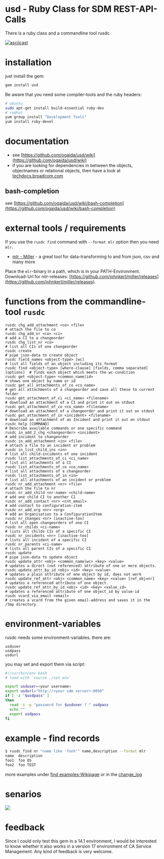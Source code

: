 
# usd - Ruby Class for SDM REST-API-Calls

There is a ruby class and a commandline tool rusdc.

[![asciicast](https://asciinema.org/a/7zw3RLpikFluqX9XJMxCpMEmS.svg)](https://asciinema.org/a/7zw3RLpikFluqX9XJMxCpMEmS)

# installation

just install the gem:

```bash
gem install usd
```

Be aware that you need some compiler-tools and the ruby headers:

```bash
# ubuntu
sudo apt-get install build-essential ruby-dev
# redhat
yum group install "Development Tools"
yum install ruby-devel
```

# documentation

- see [https://github.com/ogaida/usd/wiki](https://github.com/ogaida/usd/wiki)
- if you are looking for dependencies in between the objects, objectnames or relational objects, then have a look at [techdocs.broadcom.com](https://techdocs.broadcom.com/content/broadcom/techdocs/us/en/ca-enterprise-software/business-management/ca-service-management/14-1/reference/ca-service-desk-manager-reference-commands/objects-and-attributes.html)

## bash-completion

see [https://github.com/ogaida/usd/wiki/bash-completion](https://github.com/ogaida/usd/wiki/bash-completion)

# external tools / requirements

If you use the `rusdc find` command with `--format mlr` option then you need `mlr`.

- [mlr - Miller](http://johnkerl.org/miller/doc/index.html) - a great tool for data-transforming to and from json, csv and many more

Place the `mlr`-binary in a path, which is in your PATH-Environment. Download-Url for mlr-releases: [https://github.com/johnkerl/miller/releases](https://github.com/johnkerl/miller/releases).

# functions from the commandline-tool `rusdc`

```
rusdc chg_add_attachment <co> <file>                                         # attach the file to co
rusdc chg_add_nr <co> <ci>                                                   # add a CI to a changeorder
rusdc chg_list_nr <co>                                                       # list all CIs of one changeorder
rusdc create                                                                 # pipe json-data to create object
rusdc field_names <object-type> [wc]                                         # list all fields of an object including its format
rusdc find <object-type> [where-clause] [fields, comma separated] [options]  # finds each object which meets the wc-condition
rusdc get <object-type> <common_name|id>                                     # shows one object by name or id
rusdc get_all_attachments_of_co <co_name>                                    # get all attachments of a changeorder and save all these to current folder
rusdc get_attachment_of_ci <ci_name> <filename>                              # download an attachment of a CI and print it out on stdout
rusdc get_attachment_of_co <co_name> <filename>                              # download an attachment of a changeorder and print it out on stdout
rusdc get_attachment_of_in <incident> <filename>                             # download an attachment of an Incident and print it out on stdout
rusdc help [COMMAND]                                                         # Describe available commands or one specific command
rusdc in_add_2_chg <changeorder> <incident>                                  # add incident to changeorder
rusdc in_add_attachment <in> <file>                                          # attach a file to an incident or problem
rusdc in_list_child_ins <in>                                                 # list all child-incidents of one incident
rusdc list_attachments_of_ci <ci_name>                                       # list all attachments of a CI
rusdc list_attachments_of_co <co_name>                                       # list all attachments of a changeorder
rusdc list_attachments_of_in <in>                                            # list all attachments of an incident or problem
rusdc nr_add_attachment <nr> <file>                                          # attach the file to nr
rusdc nr_add_child <nr-name> <child-name>                                    # add one child CI to another CI
rusdc nr_add_contact <nr> <cnt_email>                                        # add contact to configuration-item
rusdc nr_add_org <nr> <org>                                                  # add an Organisation to a ConfigurationItem
rusdc nr_changes <nr> [inactive-too]                                         # list all open changeorders of one CI
rusdc nr_childs <ci-name>                                                    # lists all childs CIs of a specific CI
rusdc nr_incidents <nr> [inactive-too]                                       # lists all incident of a specific CI
rusdc nr_parents <ci-name>                                                   # lists all parent CIs of a specific CI
rusdc update                                                                 # pipe json-data to update object
rusdc update_attr <obj> <common_name|wc> <key> <value>                       # updates a direct (not referenced) attribute of one or more objects.
rusdc update_attr_by_id <obj> <id> <key> <value>                             # updates a plain attribute of one object by id, does not work
rusdc update_ref_attr <obj> <common_name> <key> <value> [ref_obj=nr]         # updates a referenced attribute of one object.
rusdc update_ref_attr_by_id <obj> <id> <key> <value_id>                      # updates a referenced attribute of one object_id by value-id
rusdc vcard_via_email <email>                                                # creates a vcard from the given email-address and saves it in the /tmp directory.
```

# environment-variables

rusdc needs some environment-variables. there are:

```
usduser
usdpass
usdurl
```

you may set and export them via script:

```bash
#!/usr/bin/env bash
# load with `source ./set_env`

export usduser=<your username>
export usdurl="http://<your sdm server>:8050"
if [ -z "$usdpass" ]
then
  read -s -p "password for $usduser ? " usdpass
  echo ""
  export usdpass
fi
```

# example - find records

```bash
$ rusdc find nr "name like 'foo%'" name,description --format mlr
name  description
foo1  foo QS
foo2  foo TEST
```

more examples under [find examples-Wikipage](https://github.com/ogaida/usd/wiki/find-examples) or in the [change_log](https://github.com/ogaida/usd/blob/master/change_log.md)

# senarios

<img src="https://yuml.me/diagram/scruffy/class/[SDM%20REST-API{bg:red}]<->[usd-gem{bg:green}]<->[rusdc{bg:orange}],[ruby-script{bg:orange}]<->[usd-gem],[sinatra%20web-app{bg:orange}]<->[usd-gem],[bash commands]<->[rusdc],[shell-scripts]<->[rusdc],[import]->[ruby-script],[ruby-script]->[export],[reports]<-[sinatra%20web-app]<-[drop datafiles/emails/create objects]">

# feedback

Since I could only test this gem in a 14.1 environment, I would be interested to know whether it also works in a version 17 environment of CA Service Management. Any kind of feedback is very welcome.
